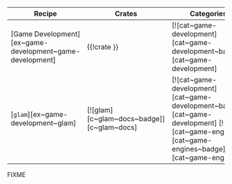 | Recipe | Crates | Categories |
|---|---|---|
| [Game Development][ex~game-development~game-development] | {{!crate }} | [![cat~game-development][cat~game-development~badge]][cat~game-development] |
| [`glam`][ex~game-development~glam] | [![glam][c~glam~docs~badge]][c~glam~docs] | [![cat~game-development][cat~game-development~badge]][cat~game-development] [![cat~game-engines][cat~game-engines~badge]][cat~game-engines] |

<div class="hidden">
FIXME
</div>
